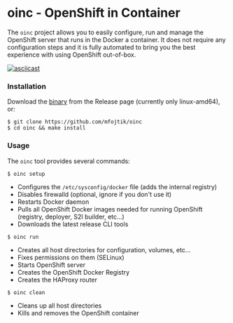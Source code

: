 oinc - OpenShift in Container
==============================

The `oinc` project allows you to easily configure, run and manage the OpenShift
server that runs in the Docker a container. It does not require any configuration
steps and it is fully automated to bring you the best experience with using
OpenShift out-of-box.

[![asciicast](https://asciinema.org/a/1pe3bed84u8w6zon5a1tt8j6f.png)](https://asciinema.org/a/1pe3bed84u8w6zon5a1tt8j6f)


### Installation

Download the [binary](https://github.com/mfojtik/oinc/releases/download/v0.0.2/oinc-linux-amd64) from the Release page (currently only linux-amd64), or:

```console
$ git clone https://github.com/mfojtik/oinc
$ cd oinc && make install
```

### Usage

The `oinc` tool provides several commands:

`$ oinc setup`

* Configures the `/etc/sysconfig/docker` file (adds the internal registry)
* Disables firewalld (optional, ignore if you don't use it)
* Restarts Docker daemon
* Pulls all OpenShift Docker images needed for running OpenShift (registry, deployer, S2I builder, etc...)
* Downloads the latest release CLI tools

`$ oinc run`

* Creates all host directories for configuration, volumes, etc...
* Fixes permissions on them (SELinux)
* Starts OpenShift server
* Creates the OpenShift Docker Registry
* Creates the HAProxy router

`$ oinc clean`

* Cleans up all host directories
* Kills and removes the OpenShift container

